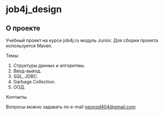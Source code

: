 # job4j_design

## О проекте

Учебный проект на курсе job4j.ru модуль Junior.
Для сборки проекта используется Maven.

Темы:

1. Структуры данных и алгоритмы.
2. Ввод-вывод.
3. SQL, JDBC.
4. Garbage Collection.
5. ООД.

Контакты.

Вопросы можно задавать по e-mail neonod404@gmail.com